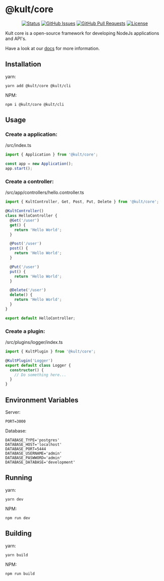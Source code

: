 # @kult/core

<div align="center">

[![Status](https://img.shields.io/badge/status-active-success.svg)]()
[![GitHub Issues](https://img.shields.io/github/issues/michael616kriel/kult-core.svg)](https://github.com/michael616kriel/kult-core/issues)
[![GitHub Pull Requests](https://img.shields.io/github/issues-pr/michael616kriel/kult-core.svg)](https://github.com/michael616kriel/kult-core/pulls)
[![License](https://img.shields.io/badge/license-MIT-blue.svg)](/LICENSE)

</div>


Kult core is a open-source framework for developing NodeJs applications and API's.

Have a look at our [docs](https://michael616kriel.github.io/kult-docs/) for more information.

## Installation

yarn:
```
yarn add @kult/core @kult/cli
```

NPM:
```
npm i @kult/core @kult/cli
```

## Usage

### Create a application:
/src/index.ts
```typescript
import { Application } from '@kult/core';

const app = new Application();
app.start();
```
 
### Create a controller:
/src/app/controllers/hello.controller.ts
```typescript
import { KultController, Get, Post, Put, Delete } from '@kult/core';

@KultController()
class HelloController {
  @Get('/user')
  get() {
    return 'Hello World';
  }

  @Post('/user')
  post() {
    return 'Hello World';
  }

  @Put('/user')
  put() {
    return 'Hello World';
  }

  @Delete('/user')
  delete() {
    return 'Hello World';
  }
}

export default HelloController;
```

### Create a plugin:
/src/plugins/logger/index.ts
```typescript
import { KultPlugin } from '@kult/core';

@KultPlugin('Logger')
export default class Logger {
  constructor() {
    // Do something here...
  }
}
```

## Environment Variables

Server:
```
PORT=3000
```

Database:
```
DATABASE_TYPE='postgres'
DATABASE_HOST='localhost'
DATABASE_PORT=5444
DATABASE_USERNAME='admin'
DATABASE_PASWWORD='admin'
DATABASE_DATABASE='development'
```

## Running
yarn:
```
yarn dev
```

NPM:
```
npm run dev
```

## Building
yarn:
```
yarn build
```

NPM:
```
npm run build
```
